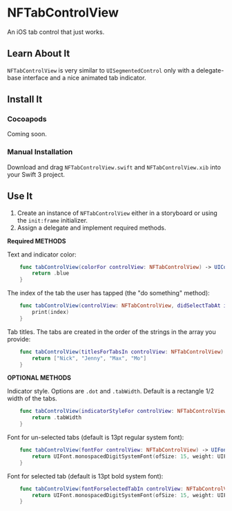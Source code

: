 # NFTabControlView
An iOS tab control that just works.

## Learn About It
`NFTabControlView` is very similar to `UISegmentedControl` only with a delegate-base interface and a nice animated tab indicator.

## Install It

### Cocoapods
Coming soon.

### Manual Installation
Download and drag `NFTabControlView.swift` and `NFTabControlView.xib` into your Swift 3 project.

## Use It
1. Create an instance of `NFTabControlView` either in a storyboard or using the `init:frame` initializer.
2. Assign a delegate and implement required methods.

**Required METHODS**

Text and indicator color:
```swift
    func tabControlView(colorFor controlView: NFTabControlView) -> UIColor {
        return .blue
    }
```
The index of the tab the user has tapped (the "do something" method):
```swift
    func tabControlView(controlView: NFTabControlView, didSelectTabAt index: Int) {
        print(index)
    }
```
Tab titles. The tabs are created in the order of the strings in the array you provide:
```swift
    func tabControlView(titlesForTabsIn controlView: NFTabControlView) -> [String] {
        return ["Nick", "Jenny", "Max", "Mo"]
    }
```
**OPTIONAL METHODS**

Indicator style. Options are `.dot` and `.tabWidth`. Default is a rectangle 1/2 width of the tabs.
```swift
    func tabControlView(indicatorStyleFor controlView: NFTabControlView) -> NFTabControlViewIndicatorStyle? {
        return .tabWidth
    }
```

Font for un-selected tabs (default is 13pt regular system font):
```swift
    func tabControlView(fontFor controlView: NFTabControlView) -> UIFont? {
        return UIFont.monospacedDigitSystemFont(ofSize: 15, weight: UIFontWeightRegular)
    }
```

Font for selected tab (default is 13pt bold system font):
```swift
    func tabControlView(fontForselectedTabIn controlView: NFTabControlView) -> UIFont? {
        return UIFont.monospacedDigitSystemFont(ofSize: 15, weight: UIFontWeightBold)
    }
```
